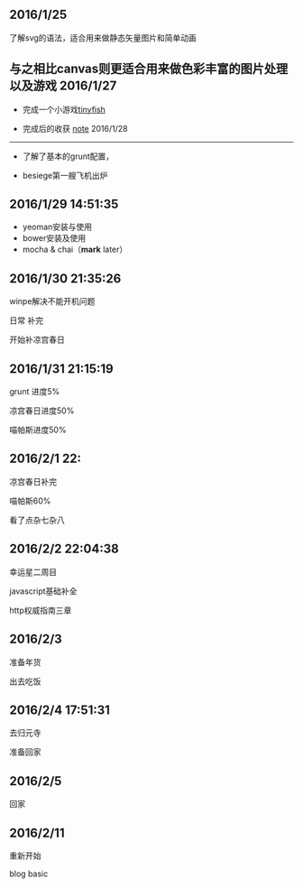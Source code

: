 2016/1/25
----------
了解svg的语法，适合用来做静态矢量图片和简单动画

与之相比canvas则更适合用来做色彩丰富的图片处理以及游戏
2016/1/27  
----------
- 完成一个小游戏[tinyfish](https://github.com/honeypigs/secondYear/tree/master/tinyFish)

- 完成后的收获	[note](https://github.com/honeypigs/secondYear/blob/master/redrock_weeknote/tinyfish.md)
2016/1/28 
----------
- 了解了基本的grunt配置，
 
- besiege第一艘飞机出炉

2016/1/29 14:51:35 
----------
- yeoman安装与使用
- bower安装及使用
- mocha & chai（**mark** later）

2016/1/30 21:35:26 
----------
winpe解决不能开机问题

日常 补完

开始补凉宫春日

2016/1/31 21:15:19 
----------

grunt 进度5%

凉宫春日进度50%

喵帕斯进度50%

2016/2/1 22:
----------
凉宫春日补完

喵帕斯60%

看了点杂七杂八

2016/2/2 22:04:38 
----------

幸运星二周目

javascript基础补全

http权威指南三章

2016/2/3
----------

准备年货

出去吃饭

2016/2/4 17:51:31 
----------

去归元寺

准备回家

2016/2/5 
----------

回家

2016/2/11
----------

重新开始

blog basic 